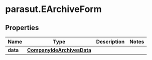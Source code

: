 # parasut.EArchiveForm

## Properties
Name | Type | Description | Notes
------------ | ------------- | ------------- | -------------
**data** | [**CompanyIdeArchivesData**](CompanyIdeArchivesData.md) |  | 



